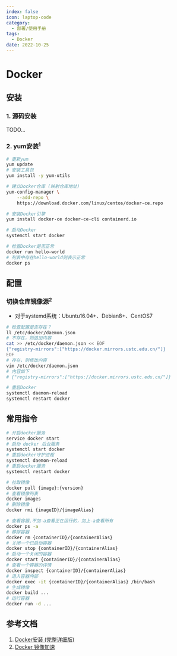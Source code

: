 ```yaml
---
index: false
icon: laptop-code
category:
  - 部署/使用手册
tags:
  - Docker
date: 2022-10-25
---
```


# Docker

## 安装

### 1. 源码安装

TODO...

### 2. yum安装<sup>1</sup>

```sh
# 更新yum
yum update
# 安装工具包
yum install -y yum-utils

# 建立Docker仓库 (映射仓库地址)
yum-config-manager \
    --add-repo \
    https://download.docker.com/linux/centos/docker-ce.repo

# 安装Docker引擎
yum install docker-ce docker-ce-cli containerd.io

# 启动Docker
systemctl start docker

# 检查Docker是否正常
docker run hello-world
# 列表中存在hello-world则表示正常
docker ps
```

## 配置

### 切换仓库镜像源<sup>2</sup>

- 对于systemd系统：Ubuntu16.04+、Debian8+、CentOS7

```sh
# 检查配置是否存在？
ll /etc/docker/daemon.json
# 不存在，则追加内容
cat >> /etc/docker/daemon.json << EOF
{"registry-mirrors":["https://docker.mirrors.ustc.edu.cn/"]}
EOF
# 存在，则修改内容
vim /etc/docker/daemon.json
# 内容如下
# {"registry-mirrors":["https://docker.mirrors.ustc.edu.cn/"]}

# 重启Docker
systemctl daemon-reload
systemctl restart docker
```

## 常用指令

```sh
# 开启docker服务
service docker start
# 启动 docker 后台服务
systemctl start docker
# 重启docker守护进程
systemctl daemon-reload
# 重启docker服务
systemctl restart docker

# 拉取镜像
docker pull {image}:{version}
# 查看镜像列表
docker images
# 删除镜像
docker rmi {imageID}/{imageAlias}

# 查看容器,不加-a查看正在运行的，加上-a查看所有
docker ps -a
# 移除容器
docker rm {containerID}/{containerAlias}
# 关闭一个已启动容器 
docker stop {containerID}/{containerAlias}
# 启动一个关闭的容器 
docker start {containerID}/{containerAlias}
# 查看一个容器的详情
docker inspect {containerID}/{containerAlias}
# 进入容器内部
docker exec -it {containerID}/{containerAlias} /bin/bash
# 生成镜像
docker build ...
# 运行容器
docker run -d ... 
```

## 参考文档

1. [Docker安装 (完整详细版)](https://blog.csdn.net/BThinker/article/details/123358697)
2. [Docker 镜像加速](https://www.runoob.com/docker/docker-mirror-acceleration.html)
